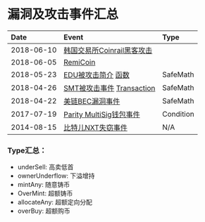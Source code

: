 # 漏洞及攻击事件汇总

Date | Event | Type
:-|:-|:-
2018-06-10 |[韩国交易所Coinrail黑客攻击]()| 
2018-06-05 |[RemiCoin](https://www.toutiao.com/i6564124977841308168/?iid=34290258025&app=news_article&timestamp=1528415283&article_category=stock&tt_from=weixin&utm_source=weixin&utm_medium=toutiao_ios&utm_campaign=client_share&wxshare_count=1&from=groupmessage&isappinstalled=0) |
2018-05-23 |[EDU被攻击简介](https://mp.weixin.qq.com/s/MNXXdKmjqRLng53noP10ig) [函数](https://wx.zsxq.com/mweb/views/topicdetail/topicdetail.html?topic_id=88281145545222&user_id=5812841144&from=singlemessage&isappinstalled=0) | SafeMath
2018-04-26 |[SMT被攻击事件](https://zhuanlan.zhihu.com/p/36116810) [Transaction](https://etherscan.io/address/0x55f93985431fc9304077687a35a1ba103dc1e081#code) |SafeMath
2018-04-22 |[美链BEC漏洞事件](https://learnblockchain.cn/2018/04/25/bec-overflow/) |SafeMath
2017-07-19 |[Parity MultiSig钱包事件](https://zhuanlan.zhihu.com/p/28346439) |Condition
2014-08-15 |[比特儿NXT失窃事件](http://www.8btc.com/bter49) | N/A

  
    
    
### Type汇总：

- underSell: 高卖低首
- ownerUnderflow: 下溢增持
- mintAny: 随意铸币
- OverMint: 超额铸币
- allocateAny: 超额定向分配
- overBuy: 超额购币

